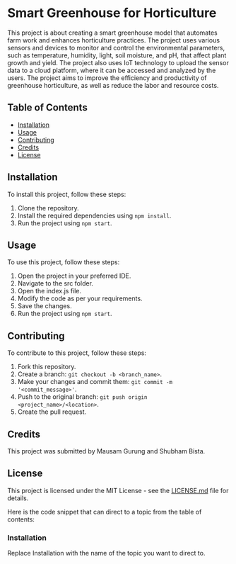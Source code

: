 # Smart Greenhouse for Horticulture

This project is about creating a smart greenhouse model that automates farm work and enhances horticulture practices. The project uses various sensors and devices to monitor and control the environmental parameters, such as temperature, humidity, light, soil moisture, and pH, that affect plant growth and yield. The project also uses IoT technology to upload the sensor data to a cloud platform, where it can be accessed and analyzed by the users. The project aims to improve the efficiency and productivity of greenhouse horticulture, as well as reduce the labor and resource costs.

## Table of Contents
- [Installation](#installation)
- [Usage](#usage)
- [Contributing](#contributing)
- [Credits](#credits)
- [License](#license)

## Installation

To install this project, follow these steps:

1. Clone the repository.
2. Install the required dependencies using `npm install`.
3. Run the project using `npm start`.

## Usage

To use this project, follow these steps:

1. Open the project in your preferred IDE.
2. Navigate to the src folder.
3. Open the index.js file.
4. Modify the code as per your requirements.
5. Save the changes.
6. Run the project using `npm start`.

## Contributing

To contribute to this project, follow these steps:

1. Fork this repository.
2. Create a branch: `git checkout -b <branch_name>`.
3. Make your changes and commit them: `git commit -m '<commit_message>'`.
4. Push to the original branch: `git push origin <project_name>/<location>`.
5. Create the pull request.

## Credits

This project was submitted by Mausam Gurung and Shubham Bista.

## License

This project is licensed under the MIT License - see the [LICENSE.md](LICENSE.md) file for details.

Here is the code snippet that can direct to a topic from the table of contents:

### Installation

Replace Installation with the name of the topic you want to direct to.

